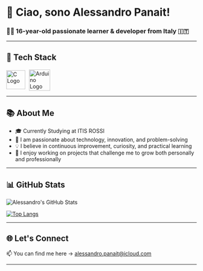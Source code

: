 # 👋 Ciao, sono Alessandro Panait!

### 🧑‍💻 16-year-old passionate learner & developer from Italy 🇮🇹

---

## 🚀 Tech Stack

<p style="display: flex; align-items: center; gap: 10px;">
  <img src="https://upload.wikimedia.org/wikipedia/commons/1/19/C_Logo.png" alt="C Logo" width="50" />
  <img src="https://www.esat.kuleuven.be/efab/wp-content/uploads/2021/07/Arduino.png" alt="Arduino Logo" width="56" style="margin-top: 3px;" />


---

## 📚 About Me

- 🎓 Currently Studying at ITIS ROSSI
- 🎯 I am passionate about technology, innovation, and problem-solving
- 💡 I believe in continuous improvement, curiosity, and practical learning
- 🤝 I enjoy working on projects that challenge me to grow both personally and professionally


---

## 📊 GitHub Stats

![Alessandro's GitHub Stats](https://github-readme-stats.vercel.app/api?username=AlessandroPanait&show_icons=true&theme=radical)

[![Top Langs](https://github-readme-stats.vercel.app/api/top-langs/?username=AlessandroPanait&layout=compact&theme=radical)](https://github.com/AlessandroPanait)

---

## 🌐 Let's Connect

📫 You can find me here -> alessandro.panait@icloud.com

---


